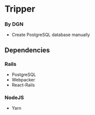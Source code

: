 # Tripper
### By DGN

* Create PostgreSQL database manually

## Dependencies

### Rails
  * PostgreSQL
  * Webpacker
  * React-Rails

### NodeJS
  * Yarn
